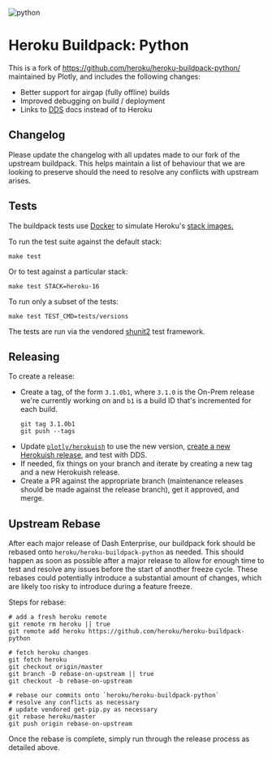 ![python](https://cloud.githubusercontent.com/assets/51578/13712821/b68a42ce-e793-11e5-96b0-d8eb978137ba.png)

# Heroku Buildpack: Python

This is a fork of https://github.com/heroku/heroku-buildpack-python/ maintained
by Plotly, and includes the following changes:

* Better support for airgap (fully offline) builds
* Improved debugging on build / deployment
* Links to [DDS](https://dash.plot.ly/dash-deployment-server) docs instead of
to Heroku

## Changelog

Please update the changelog with all updates made to our fork of the upstream buildpack.
This helps maintain a list of behaviour that we are looking to preserve should the need
to resolve any conflicts with upstream arises.

## Tests

The buildpack tests use [Docker](https://www.docker.com/) to simulate
Heroku's [stack images.](https://devcenter.heroku.com/articles/stack)

To run the test suite against the default stack:

```
make test
```

Or to test against a particular stack:

```
make test STACK=heroku-16
```

To run only a subset of the tests:

```
make test TEST_CMD=tests/versions
```

The tests are run via the vendored
[shunit2](https://github.com/kward/shunit2)
test framework.

## Releasing

To create a release:

- Create a tag, of the form `3.1.0b1`, where `3.1.0` is the On-Prem release
we're currently working on and `b1` is a build ID that's incremented for
each build.
    ```shell
    git tag 3.1.0b1
    git push --tags
    ```
- Update
[`plotly/herokuish`](https://github.com/plotly/herokuish/blob/master/Dockerfile)
to use the new version,
[create a new Herokuish release](https://github.com/plotly/herokuish#releasing),
and test with DDS.
- If needed, fix things on your branch and iterate by creating a new tag and
a new Herokuish release.
- Create a PR against the appropriate branch (maintenance releases should be made
against the release branch), get it approved, and merge.

## Upstream Rebase

After each major release of Dash Enterprise, our buildpack fork should be
rebased onto `heroku/heroku-buildpack-python` as needed. This should happen
as soon as possible after a major release to allow for enough time to test
and resolve any issues before the start of another freeze cycle. These
rebases could potentially introduce a substantial amount of changes,
which are likely too risky to introduce during a feature freeze.

Steps for rebase:

    # add a fresh heroku remote
    git remote rm heroku || true
    git remote add heroku https://github.com/heroku/heroku-buildpack-python

    # fetch heroku changes
    git fetch heroku
    git checkout origin/master
    git branch -D rebase-on-upstream || true
    git checkout -b rebase-on-upstream

    # rebase our commits onto `heroku/heroku-buildpack-python`
    # resolve any conflicts as necessary
    # update vendored get-pip.py as necessary
    git rebase heroku/master
    git push origin rebase-on-upstream

Once the rebase is complete, simply run through the release process as detailed above.
